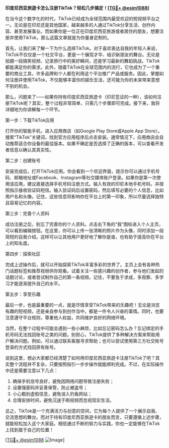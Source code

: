 **印度尼西亚旅遊卡怎么注册TikTok？轻松几步搞定！[[TG💪+ @esim1088](https://t.me/s/esim1088)]**

在当今这个数字化的时代，TikTok已经成为全球范围内最受欢迎的短视频平台之一。无论是在印尼还是其他国家，越来越多的人通过TikTok分享生活、创作内容、甚至发展事业。而如果你是一位正在印度尼西亚旅游或者居住的朋友，想要注册并使用TikTok，那么这篇文章就是为你量身定制的。

首先，让我们来了解一下为什么选择TikTok。对于喜欢表达自我的年轻人来说，TikTok不仅仅是一个社交平台，更是一个展现才华、结识新朋友的舞台。无论是拍摄一段搞笑视频、记录旅行中的美好瞬间，还是学习最新的舞蹈挑战，TikTok都能满足你的需求。此外，随着TikTok在全球范围内的流行，它也成为了一个重要的商业工具，许多品牌和个人都在利用这个平台推广产品或服务。因此，掌握如何注册并使用TikTok，不仅能够丰富你的娱乐生活，还可能为你的未来带来意想不到的机会。

那么，问题来了——如果你持有印度尼西亚旅遊卡（印尼签证的一种），该如何注册TikTok呢？其实，整个过程非常简单，只需几个步骤即可完成。接下来，我将详细地为你讲解每一个环节。

第一步：下载TikTok应用

打开你的智能手机，进入应用商店（如Google Play Store或Apple App Store）。搜索“TikTok”关键词，找到官方应用程序后点击安装。通常情况下，应用商店会自动推荐适合你设备的最佳版本。如果不确定是否选择了正确的版本，可以查看开发者信息以确认其真实性。

第二步：创建账号

安装完成后，打开TikTok应用。你会看到一个欢迎界面，提示你可以通过手机号码、邮箱地址或Facebook、Instagram等社交媒体账户登录。如果你是第一次使用该应用，建议直接选择手机号码注册方式。输入有效的印尼本地手机号码，并按照指示接收验证码短信。输入验证码后设置密码，然后填写必要的个人信息，比如用户名和头像。记住，这些信息将影响你在平台上的第一印象，所以尽量选择独特且容易记忆的内容。

第三步：完善个人资料

成功注册之后，别忘了完善你的个人资料。点击右下角的“我”图标进入个人主页，可以看到编辑按钮。在这里，你可以上传一张清晰的照片作为头像，同时添加一段简短的自我介绍。这样可以让其他用户更好地了解你是谁，也有助于提高你在平台上的知名度。

第四步：探索社区

完成上述操作后，就可以开始探索TikTok丰富多彩的世界了。主页上会有各种热门话题标签和推荐视频供你观看。试着关注一些感兴趣的创作者，参与他们发起的话题讨论，或者尝试制作自己的第一条视频。记住，不要急于求成，多观察、多学习才能逐渐提升自己的水平。

第五步：享受乐趣

最后一步，也是最重要的一点，就是尽情享受TikTok带来的乐趣吧！无论是浏览有趣的短视频，还是亲自参与到创作当中，都是一件令人兴奋的事情。同时，也要注意遵守平台规则，尊重他人权益，共同维护良好的网络环境。

当然，在整个过程中可能会遇到一些小麻烦，比如忘记密码怎么办？忘记绑定的手机号码无法找回账号之类的问题。别担心，TikTok提供了多种解决方案来帮助用户解决问题。例如，可以通过联系客服寻求帮助；也可以尝试使用第三方社交账号登录的方式找回原有账号。

说到这里，想必大家都已经清楚了如何用印度尼西亚旅遊卡注册TikTok了吧？其实整个流程并不复杂，只要按照指引一步步操作就能顺利完成。不过，在实际操作中还是需要注意以下几点：

1. 确保手机信号良好，避免因网络问题导致注册失败；
2. 设置强密码并妥善保管，防止被盗号；
3. 小心甄别虚假信息，避免误入钓鱼网站；
4. 合理安排时间，避免沉迷于刷视频而忽视现实生活。

总之，TikTok是一个充满活力与创意的空间，它为每个人提供了一个展示自我、交流思想的舞台。而对于持有印度尼西亚旅遊卡的朋友而言，只要遵循上述步骤，就能轻松加入这个大家庭。相信通过不断的努力与实践，你也一定能够在TikTok上找到属于自己的位置！

[[TG💪+ @esim1088](https://t.me/s/esim1088) ![Image](https://i.postimg.cc/4NQfJmqS/Snipaste-2025-05-13-00-14-12.png)]